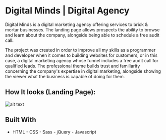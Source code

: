 # Digital Minds | Digital Agency
Digital Minds is a digital marketing agency offering services to brick & mortar businesses. The landing page allows prospects the ability to browse and learn about the company, alongside being able to schedule a free audit call.

The project was created in order to improve all my skills as a programmer and developer when it comes to building websites for customers, or in this case, a digital marketing agency whose funnel includes a free audit call for qualified leads. The professional theme builds trust and familiarity concerning the company's expertise in digital marketing, alongside showing the viewer what the business is capable of doing for them.

## How It looks (Landing Page):
![alt text](https://github.com/el-SeanC/Digital-Minds-Marketing-Agency/blob/main/screenshots/screenshot-1.jpg)

## Built With

* HTML - CSS - Sass - jQuery - Javascript

